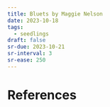 ```yaml
---
title: Bluets by Maggie Nelson
date: 2023-10-18
tags:
  - seedlings
draft: false
sr-due: 2023-10-21
sr-interval: 3
sr-ease: 250
---
```




# References